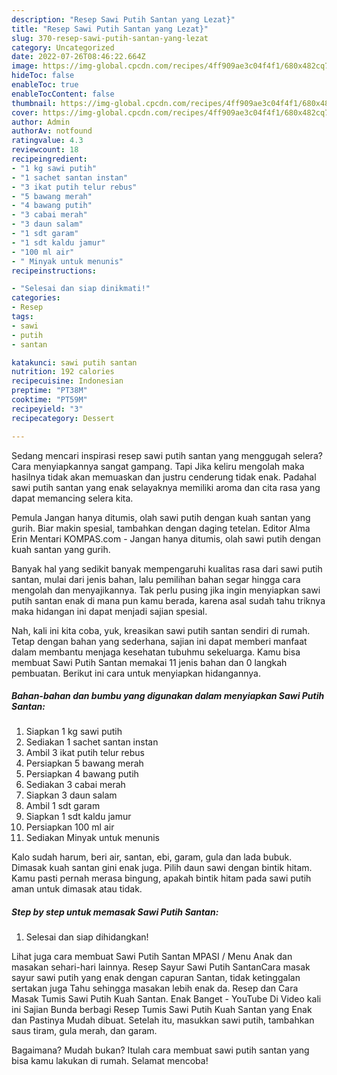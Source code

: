 ```yaml
---
description: "Resep Sawi Putih Santan yang Lezat}"
title: "Resep Sawi Putih Santan yang Lezat}"
slug: 370-resep-sawi-putih-santan-yang-lezat
category: Uncategorized
date: 2022-07-26T08:46:22.664Z
image: https://img-global.cpcdn.com/recipes/4ff909ae3c04f4f1/680x482cq70/sawi-putih-santan-foto-resep-utama.jpg
hideToc: false
enableToc: true
enableTocContent: false
thumbnail: https://img-global.cpcdn.com/recipes/4ff909ae3c04f4f1/680x482cq70/sawi-putih-santan-foto-resep-utama.jpg
cover: https://img-global.cpcdn.com/recipes/4ff909ae3c04f4f1/680x482cq70/sawi-putih-santan-foto-resep-utama.jpg
author: Admin
authorAv: notfound
ratingvalue: 4.3
reviewcount: 18
recipeingredient:
- "1 kg sawi putih"
- "1 sachet santan instan"
- "3 ikat putih telur rebus"
- "5 bawang merah"
- "4 bawang putih"
- "3 cabai merah"
- "3 daun salam"
- "1 sdt garam"
- "1 sdt kaldu jamur"
- "100 ml air"
- " Minyak untuk menunis"
recipeinstructions:

- "Selesai dan siap dinikmati!"
categories:
- Resep
tags:
- sawi
- putih
- santan

katakunci: sawi putih santan 
nutrition: 192 calories
recipecuisine: Indonesian
preptime: "PT38M"
cooktime: "PT59M"
recipeyield: "3"
recipecategory: Dessert

---
```



Sedang mencari inspirasi resep sawi putih santan yang menggugah selera? Cara menyiapkannya sangat gampang. Tapi Jika keliru mengolah maka hasilnya tidak akan memuaskan dan justru cenderung tidak enak. Padahal sawi putih santan yang enak selayaknya memiliki aroma dan cita rasa yang dapat memancing selera kita.


Pemula Jangan hanya ditumis, olah sawi putih dengan kuah santan yang gurih. Biar makin spesial, tambahkan dengan daging tetelan. Editor Alma Erin Mentari KOMPAS.com - Jangan hanya ditumis, olah sawi putih dengan kuah santan yang gurih.

Banyak hal yang sedikit banyak mempengaruhi kualitas rasa dari sawi putih santan, mulai dari jenis bahan, lalu pemilihan bahan segar hingga cara mengolah dan menyajikannya. Tak perlu pusing jika ingin menyiapkan sawi putih santan enak di mana pun kamu berada, karena asal sudah tahu triknya maka hidangan ini dapat menjadi sajian spesial.


Nah, kali ini kita coba, yuk, kreasikan sawi putih santan sendiri di rumah. Tetap dengan bahan yang sederhana, sajian ini dapat memberi manfaat dalam membantu menjaga kesehatan tubuhmu sekeluarga. Kamu bisa membuat Sawi Putih Santan memakai 11 jenis bahan dan 0 langkah pembuatan. Berikut ini cara untuk menyiapkan hidangannya.

<!--inarticleads1-->

##### Bahan-bahan dan bumbu yang digunakan dalam menyiapkan Sawi Putih Santan:

1. Siapkan 1 kg sawi putih
1. Sediakan 1 sachet santan instan
1. Ambil 3 ikat putih telur rebus
1. Persiapkan 5 bawang merah
1. Persiapkan 4 bawang putih
1. Sediakan 3 cabai merah
1. Siapkan 3 daun salam
1. Ambil 1 sdt garam
1. Siapkan 1 sdt kaldu jamur
1. Persiapkan 100 ml air
1. Sediakan  Minyak untuk menunis


Kalo sudah harum, beri air, santan, ebi, garam, gula dan lada bubuk. Dimasak kuah santan gini enak juga. Pilih daun sawi dengan bintik hitam. Kamu pasti pernah merasa bingung, apakah bintik hitam pada sawi putih aman untuk dimasak atau tidak. 

<!--inarticleads2-->

##### Step by step untuk memasak Sawi Putih Santan:


1. Selesai dan siap dihidangkan!

Lihat juga cara membuat Sawi Putih Santan MPASI / Menu Anak dan masakan sehari-hari lainnya. Resep Sayur Sawi Putih SantanCara masak sayur sawi putih yang enak dengan capuran Santan, tidak ketinggalan sertakan juga Tahu sehingga masakan lebih enak da. Resep dan Cara Masak Tumis Sawi Putih Kuah Santan. Enak Banget - YouTube Di Video kali ini Sajian Bunda berbagi Resep Tumis Sawi Putih Kuah Santan yang Enak dan Pastinya Mudah dibuat. Setelah itu, masukkan sawi putih, tambahkan saus tiram, gula merah, dan garam. 

Bagaimana? Mudah bukan? Itulah cara membuat sawi putih santan yang bisa kamu lakukan di rumah. Selamat mencoba!
